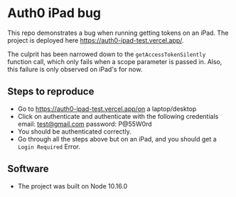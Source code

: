 # Auth0 iPad bug

This repo demonstrates a bug when running getting tokens on an iPad. The project is deployed here https://auth0-ipad-test.vercel.app/.


The culprit has been narrowed down to the `getAccessTokenSilently` function call, which only fails when a scope parameter is passed in. Also, this failure is only observed on iPad's for now.

## Steps to reproduce
* Go to https://auth0-ipad-test.vercel.app/on a laptop/desktop
* Click on authenticate and authenticate with the following credentials
    email: test@gmail.com
    password: P@55W0rd
* You should be authenticated correctly.
* Go through all the steps above but on an iPad, and you should get a `Login Required` Error.

## Software
* The project was built on Node 10.16.0
